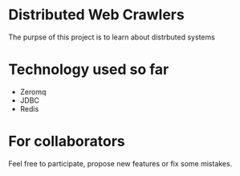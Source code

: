 # Distributed Web Crawlers
The purpse of this project is to learn about distrbuted systems

# Technology used so far
* Zeromq
* JDBC
* Redis

# For collaborators
Feel free to participate, propose new features or fix some mistakes.
